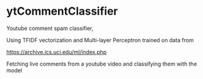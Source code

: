 # ytCommentClassifier


Youtube comment spam classifier,


Using TFIDF vectorization and Multi-layer Perceptron trained on data from


https://archive.ics.uci.edu/ml/index.php


Fetching live comments from a youtube video and classifying them with the model
